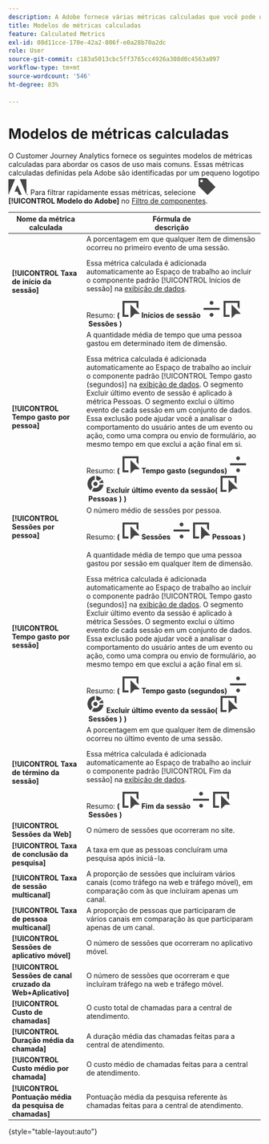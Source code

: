 ```yaml
---
description: A Adobe fornece várias métricas calculadas que você pode usar. Esta página lista essas métricas e seus usos pretendidos.
title: Modelos de métricas calculadas
feature: Calculated Metrics
exl-id: 08d11cce-170e-42a2-806f-e0a28b70a2dc
role: User
source-git-commit: c183a5013cbc5ff3765cc4926a308d0c4563a097
workflow-type: tm+mt
source-wordcount: '546'
ht-degree: 83%

---
```


# Modelos de métricas calculadas

O Customer Journey Analytics fornece os seguintes modelos de métricas calculadas para abordar os casos de uso mais comuns. Essas métricas calculadas definidas pela Adobe são identificadas por um pequeno logotipo ![AdobeLogoSmall](/help/assets/icons/AdobeLogoSmall.svg). Para filtrar rapidamente essas métricas, selecione ![Rótulo](/help/assets/icons/Label.svg) **[!UICONTROL Modelo do Adobe]** no [Filtro de componentes](/help/components/overview.md#filter).

| Nome da métrica calculada | Fórmula de<br/>descrição |
|---------|----------|
| **[!UICONTROL Taxa de início da sessão]** | A porcentagem em que qualquer item de dimensão ocorreu no primeiro evento de uma sessão.<p>Essa métrica calculada é adicionada automaticamente ao Espaço de trabalho ao incluir o componente padrão [!UICONTROL Inícios de sessão] [](/help/data-views/component-reference.md) na [exibição de dados](/help/data-views/create-dataview.md).</p>Resumo: **(** ![Evento](/help/assets/icons/Event.svg) **Inícios de sessão** ![Divisão](/help/assets/icons/Divide.svg) ![Evento](/help/assets/icons/Event.svg) **Sessões** **)** |
| **[!UICONTROL Tempo gasto por pessoa]** | A quantidade média de tempo que uma pessoa gastou em determinado item de dimensão.<p>Essa métrica calculada é adicionada automaticamente ao Espaço de trabalho ao incluir o componente padrão [!UICONTROL Tempo gasto (segundos)] [](/help/data-views/component-reference.md) na [exibição de dados](/help/data-views/create-dataview.md). O segmento Excluir último evento de sessão é aplicado à métrica Pessoas. O segmento exclui o último evento de cada sessão em um conjunto de dados. Essa exclusão pode ajudar você a analisar o comportamento do usuário antes de um evento ou ação, como uma compra ou envio de formulário, ao mesmo tempo em que exclui a ação final em si.</p>Resumo: **(** ![Evento](/help/assets/icons/Event.svg) **Tempo gasto (segundos)** ![Dividir](/help/assets/icons/Divide.svg) ![Segmentação](/help/assets/icons/Segmentation.svg) **Excluir último evento da sessão(** ![Evento](/help/assets/icons/Event.svg) **Pessoas ) )** |
| **[!UICONTROL Sessões por pessoa]** | O número médio de sessões por pessoa.<p>Resumo: **(** ![Evento](/help/assets/icons/Event.svg) **Sessões** ![Dividir](/help/assets/icons/Divide.svg) ![Evento](/help/assets/icons/Event.svg) **Pessoas** **)** |
| **[!UICONTROL Tempo gasto por sessão]** | A quantidade média de tempo que uma pessoa gastou por sessão em qualquer item de dimensão.<p>Essa métrica calculada é adicionada automaticamente ao Espaço de trabalho ao incluir o componente padrão [!UICONTROL Tempo gasto (segundos)] [](/help/data-views/component-reference.md) na [exibição de dados](/help/data-views/create-dataview.md). O segmento Excluir último evento da sessão é aplicado à métrica Sessões. O segmento exclui o último evento de cada sessão em um conjunto de dados. Essa exclusão pode ajudar você a analisar o comportamento do usuário antes de um evento ou ação, como uma compra ou envio de formulário, ao mesmo tempo em que exclui a ação final em si.</p>Resumo: **(** ![Evento](/help/assets/icons/Event.svg) **Tempo gasto (segundos)** ![Dividir](/help/assets/icons/Divide.svg) ![Segmentação](/help/assets/icons/Segmentation.svg) **Excluir último evento da sessão(** ![Evento](/help/assets/icons/Event.svg) **Sessões ) )** |
| **[!UICONTROL Taxa de término da sessão]** | A porcentagem em que qualquer item de dimensão ocorreu no último evento de uma sessão. <p>Essa métrica calculada é adicionada automaticamente ao Espaço de trabalho ao incluir o componente padrão [!UICONTROL Fim da sessão] [](/help/data-views/component-reference.md) na [exibição de dados](/help/data-views/create-dataview.md).</p>Resumo: **(** ![Evento](/help/assets/icons/Event.svg) **Fim da sessão** ![Divisão](/help/assets/icons/Divide.svg) ![Evento](/help/assets/icons/Event.svg) **Sessões** **)** |
| **[!UICONTROL Sessões da Web]** | O número de sessões que ocorreram no site. |
| **[!UICONTROL Taxa de conclusão da pesquisa]** | A taxa em que as pessoas concluíram uma pesquisa após iniciá-la. |
| **[!UICONTROL Taxa de sessão multicanal]** | A proporção de sessões que incluíram vários canais (como tráfego na web e tráfego móvel), em comparação com às que incluíram apenas um canal. |
| **[!UICONTROL Taxa de pessoa multicanal]** | A proporção de pessoas que participaram de vários canais em comparação às que participaram apenas de um canal. |
| **[!UICONTROL Sessões de aplicativo móvel]** | O número de sessões que ocorreram no aplicativo móvel. |
| **[!UICONTROL Sessões de canal cruzado da Web+Aplicativo]** | O número de sessões que ocorreram e que incluíram tráfego na web e tráfego móvel. |
| **[!UICONTROL Custo de chamadas]** | O custo total de chamadas para a central de atendimento. <!-- <p>Summary: Call length</p> --> |
| **[!UICONTROL Duração média da chamada]** | A duração média das chamadas feitas para a central de atendimento. |
| **[!UICONTROL Custo médio por chamada]** | O custo médio de chamadas feitas para a central de atendimento. |
| **[!UICONTROL Pontuação média da pesquisa de chamadas]** | Pontuação média da pesquisa referente às chamadas feitas para a central de atendimento. |

{style="table-layout:auto"}
